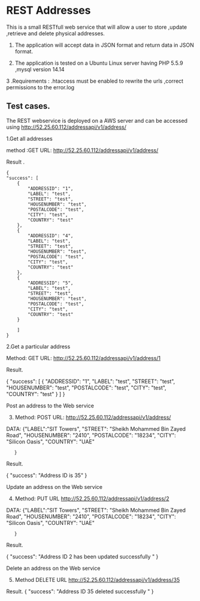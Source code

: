 REST Addresses
==============

This is a small RESTfull web service that will allow a user to store ,update ,retrieve and delete physical addresses.

1. The application will accept data in JSON format and return data in JSON format.

2. The application is tested on a Ubuntu Linux server having PHP 5.5.9 ,mysql version 14.14

3 .Requirements : .htaccess must be enabled to rewrite the urls ,correct permissions to the error.log



Test cases.
----------

The REST webservice is deployed on a AWS server and can be accessed using
http://52.25.60.112/addressapi/v1/address/

1.Get all addresses

 method :GET URL: http://52.25.60.112/addressapi/v1/address/

Result .

    {
    "success": [
        {
            "ADDRESSID": "1",
            "LABEL": "test",
            "STREET": "test",
            "HOUSENUMBER": "test",
            "POSTALCODE": "test",
            "CITY": "test",
            "COUNTRY": "test"
        },
        {
            "ADDRESSID": "4",
            "LABEL": "test",
            "STREET": "test",
            "HOUSENUMBER": "test",
            "POSTALCODE": "test",
            "CITY": "test",
            "COUNTRY": "test"
        },
        {
            "ADDRESSID": "5",
            "LABEL": "test",
            "STREET": "test",
            "HOUSENUMBER": "test",
            "POSTALCODE": "test",
            "CITY": "test",
            "COUNTRY": "test"
        }

        ]
    }




2.Get a particular address

Method: GET   URL: http://52.25.60.112/addressapi/v1/address/1

Result.

{
    "success": [
        {
            "ADDRESSID": "1",
            "LABEL": "test",
            "STREET": "test",
            "HOUSENUMBER": "test",
            "POSTALCODE": "test",
            "CITY": "test",
            "COUNTRY": "test"
        }
    ]
}




Post an address to the Web service

3. Method: POST  URL: http://52.25.60.112/addressapi/v1/address/

DATA:  {"LABEL":"SIT Towers",
        "STREET": "Sheikh Mohammed Bin Zayed Road",
        "HOUSENUMBER": "2410",
        "POSTALCODE": "18234",
        "CITY": "Silicon Oasis",
        "COUNTRY": "UAE"

       }


Result.

{
    "success": "Address ID is 35"
}




Update an address on the Web service

4. Method: PUT   URL http://52.25.60.112/addressapi/v1/address/2

DATA:  {"LABEL":"SIT Towers",
        "STREET": "Sheikh Mohammed Bin Zayed Road",
        "HOUSENUMBER": "2410",
        "POSTALCODE": "18234",
        "CITY": "Silicon Oasis",
        "COUNTRY": "UAE"

       }


Result.

{
    "success": "Address ID  2 has been updated successfully "
}





Delete an address on the Web service

5. Method DELETE    URL  http://52.25.60.112/addressapi/v1/address/35

Result.
{
    "success": "Address ID 35 deleted successfully "
}